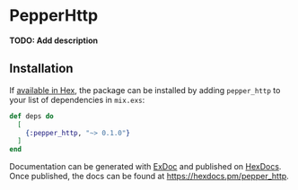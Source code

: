 # PepperHttp

**TODO: Add description**

## Installation

If [available in Hex](https://hex.pm/docs/publish), the package can be installed
by adding `pepper_http` to your list of dependencies in `mix.exs`:

```elixir
def deps do
  [
    {:pepper_http, "~> 0.1.0"}
  ]
end
```

Documentation can be generated with [ExDoc](https://github.com/elixir-lang/ex_doc)
and published on [HexDocs](https://hexdocs.pm). Once published, the docs can
be found at <https://hexdocs.pm/pepper_http>.

